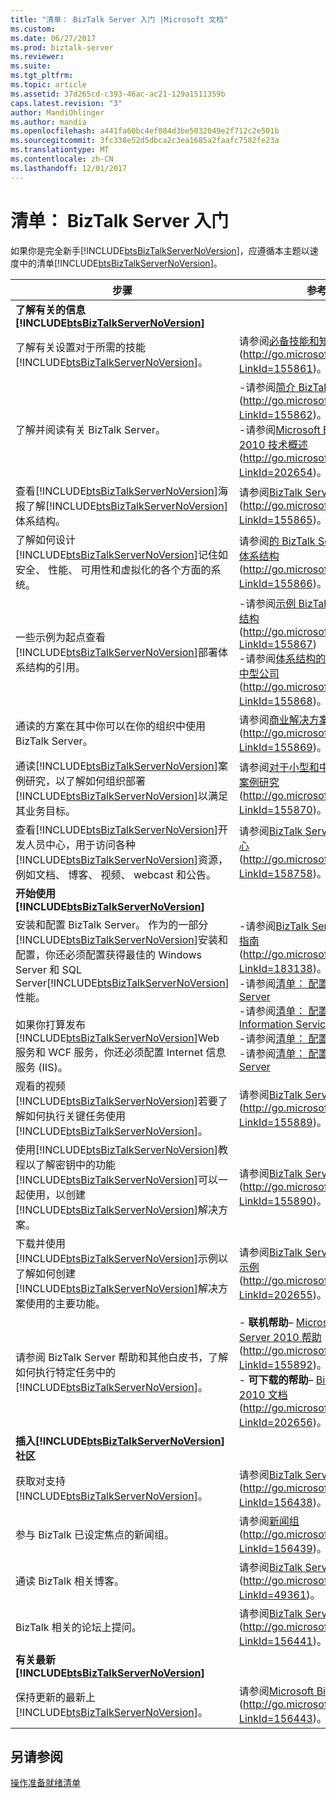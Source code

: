 ```yaml
---
title: "清单： BizTalk Server 入门 |Microsoft 文档"
ms.custom: 
ms.date: 06/27/2017
ms.prod: biztalk-server
ms.reviewer: 
ms.suite: 
ms.tgt_pltfrm: 
ms.topic: article
ms.assetid: 37d265cd-c393-46ac-ac21-129a1511359b
caps.latest.revision: "3"
author: MandiOhlinger
ms.author: mandia
ms.openlocfilehash: a441fa60bc4ef084d3be5032049e2f712c2e501b
ms.sourcegitcommit: 3fc338e52d5dbca2c3ea1685a2faafc7582fe23a
ms.translationtype: MT
ms.contentlocale: zh-CN
ms.lasthandoff: 12/01/2017
---
```

# <a name="checklist-getting-started-with-biztalk-server"></a>清单： BizTalk Server 入门
如果你是完全新手[!INCLUDE[btsBizTalkServerNoVersion](../includes/btsbiztalkservernoversion-md.md)]，应遵循本主题以速度中的清单[!INCLUDE[btsBizTalkServerNoVersion](../includes/btsbiztalkservernoversion-md.md)]。  
  
|步骤|参考|  
|-----------|---------------|  
|**了解有关的信息[!INCLUDE[btsBizTalkServerNoVersion](../includes/btsbiztalkservernoversion-md.md)]**||  
|了解有关设置对于所需的技能[!INCLUDE[btsBizTalkServerNoVersion](../includes/btsbiztalkservernoversion-md.md)]。|请参阅[必备技能和知识](http://go.microsoft.com/fwlink/?LinkId=155861)(http://go.microsoft.com/fwlink/?LinkId=155861)。|  
|了解并阅读有关 BizTalk Server。|-请参阅[简介 BizTalk Server 2010](http://go.microsoft.com/fwlink/?LinkId=155862) (http://go.microsoft.com/fwlink/?LinkId=155862)。<br />-请参阅[Microsoft BizTalk Server 2010 技术概述](http://go.microsoft.com/fwlink/?LinkId=202654)(http://go.microsoft.com/fwlink/?LinkId=202654)。|  
|查看[!INCLUDE[btsBizTalkServerNoVersion](../includes/btsbiztalkservernoversion-md.md)]海报了解[!INCLUDE[btsBizTalkServerNoVersion](../includes/btsbiztalkservernoversion-md.md)]体系结构。|请参阅[BizTalk Server 海报](http://go.microsoft.com/fwlink/?LinkId=155865)(http://go.microsoft.com/fwlink/?LinkId=155865)。|  
|了解如何设计[!INCLUDE[btsBizTalkServerNoVersion](../includes/btsbiztalkservernoversion-md.md)]记住如安全、 性能、 可用性和虚拟化的各个方面的系统。|请参阅[的 BizTalk Server 设计系统体系结构](http://go.microsoft.com/fwlink/?LinkId=155866)(http://go.microsoft.com/fwlink/?LinkId=155866)。|  
|一些示例为起点查看[!INCLUDE[btsBizTalkServerNoVersion](../includes/btsbiztalkservernoversion-md.md)]部署体系结构的引用。|-请参阅[示例 BizTalk Server 体系结构](http://go.microsoft.com/fwlink/?LinkId=155867)(http://go.microsoft.com/fwlink/?LinkId=155867)<br />-请参阅[体系结构的示例性小型和中型公司](http://go.microsoft.com/fwlink/?LinkId=155868)(http://go.microsoft.com/fwlink/?LinkId=155868)。|  
|通读的方案在其中你可以在你的组织中使用 BizTalk Server。|请参阅[商业解决方案的方案](http://go.microsoft.com/fwlink/?LinkId=155869)(http://go.microsoft.com/fwlink/?LinkId=155869)。|  
|通读[!INCLUDE[btsBizTalkServerNoVersion](../includes/btsbiztalkservernoversion-md.md)]案例研究，以了解如何组织部署[!INCLUDE[btsBizTalkServerNoVersion](../includes/btsbiztalkservernoversion-md.md)]以满足其业务目标。|请参阅[对于小型和中型公司的安全案例研究](http://go.microsoft.com/fwlink/?LinkId=155870)(http://go.microsoft.com/fwlink/?LinkId=155870)。|  
|查看[!INCLUDE[btsBizTalkServerNoVersion](../includes/btsbiztalkservernoversion-md.md)]开发人员中心，用于访问各种[!INCLUDE[btsBizTalkServerNoVersion](../includes/btsbiztalkservernoversion-md.md)]资源，例如文档、 博客、 视频、 webcast 和公告。|请参阅[BizTalk Server 开发人员中心](http://go.microsoft.com/fwlink/?LinkId=158758)(http://go.microsoft.com/fwlink/?LinkId=158758)。|  
|**开始使用[!INCLUDE[btsBizTalkServerNoVersion](../includes/btsbiztalkservernoversion-md.md)]**||  
|安装和配置 BizTalk Server。 作为的一部分[!INCLUDE[btsBizTalkServerNoVersion](../includes/btsbiztalkservernoversion-md.md)]安装和配置，你还必须配置获得最佳的 Windows Server 和 SQL Server[!INCLUDE[btsBizTalkServerNoVersion](../includes/btsbiztalkservernoversion-md.md)]性能。<br /><br /> 如果你打算发布[!INCLUDE[btsBizTalkServerNoVersion](../includes/btsbiztalkservernoversion-md.md)]Web 服务和 WCF 服务，你还必须配置 Internet 信息服务 (IIS)。|-请参阅[BizTalk Server 2010 安装指南](http://go.microsoft.com/fwlink/?LinkId=183138)(http://go.microsoft.com/fwlink/?LinkId=183138)。<br />-请参阅[清单： 配置 Windows Server](~/technical-guides/checklist-configuring-windows-server.md)<br />-请参阅[清单： 配置 Internet Information Services](~/technical-guides/checklist-configuring-internet-information-services.md)<br />-请参阅[清单： 配置 SQL Server](~/technical-guides/checklist-configuring-sql-server.md)<br />-请参阅[清单： 配置 BizTalk Server](~/technical-guides/checklist-configuring-biztalk-server.md)|  
|观看的视频[!INCLUDE[btsBizTalkServerNoVersion](../includes/btsbiztalkservernoversion-md.md)]若要了解如何执行关键任务使用[!INCLUDE[btsBizTalkServerNoVersion](../includes/btsbiztalkservernoversion-md.md)]。|请参阅[BizTalk Server 视频](http://go.microsoft.com/fwlink/?LinkId=155889)(http://go.microsoft.com/fwlink/?LinkId=155889)。|  
|使用[!INCLUDE[btsBizTalkServerNoVersion](../includes/btsbiztalkservernoversion-md.md)]教程以了解密钥中的功能[!INCLUDE[btsBizTalkServerNoVersion](../includes/btsbiztalkservernoversion-md.md)]可以一起使用，以创建[!INCLUDE[btsBizTalkServerNoVersion](../includes/btsbiztalkservernoversion-md.md)]解决方案。|请参阅[BizTalk Server 教程](http://go.microsoft.com/fwlink/?LinkId=155890)(http://go.microsoft.com/fwlink/?LinkId=155890)。|  
|下载并使用[!INCLUDE[btsBizTalkServerNoVersion](../includes/btsbiztalkservernoversion-md.md)]示例以了解如何创建[!INCLUDE[btsBizTalkServerNoVersion](../includes/btsbiztalkservernoversion-md.md)]解决方案使用的主要功能。|请参阅[BizTalk Server 2010 SDK 示例](http://go.microsoft.com/fwlink/?LinkId=202655)(http://go.microsoft.com/fwlink/?LinkId=202655)。|  
|请参阅 BizTalk Server 帮助和其他白皮书，了解如何执行特定任务中的[!INCLUDE[btsBizTalkServerNoVersion](../includes/btsbiztalkservernoversion-md.md)]。|-   **联机帮助**– [Microsoft BizTalk Server 2010 帮助](http://go.microsoft.com/fwlink/?LinkId=155892)(http://go.microsoft.com/fwlink/?LinkId=155892)。<br />-   **可下载的帮助**– [BizTalk Server 2010 文档](http://go.microsoft.com/fwlink/?LinkId=202656)(http://go.microsoft.com/fwlink/?LinkId=202656)。|  
|**插入[!INCLUDE[btsBizTalkServerNoVersion](../includes/btsbiztalkservernoversion-md.md)]社区**||  
|获取对支持[!INCLUDE[btsBizTalkServerNoVersion](../includes/btsbiztalkservernoversion-md.md)]。|请参阅[BizTalk Server 支持](http://go.microsoft.com/fwlink/?LinkId=156438)(http://go.microsoft.com/fwlink/?LinkId=156438)。|  
|参与 BizTalk 已设定焦点的新闻组。|请参阅[新闻组](http://go.microsoft.com/fwlink/?LinkId=156439)(http://go.microsoft.com/fwlink/?LinkId=156439)。|  
|通读 BizTalk 相关博客。|请参阅[BizTalk Server 博客](http://go.microsoft.com/fwlink/?LinkId=49361)(http://go.microsoft.com/fwlink/?LinkId=49361)。|  
|BizTalk 相关的论坛上提问。|请参阅[BizTalk Server 论坛](http://go.microsoft.com/fwlink/?LinkId=156441)(http://go.microsoft.com/fwlink/?LinkId=156441)。|  
|**有关最新[!INCLUDE[btsBizTalkServerNoVersion](../includes/btsbiztalkservernoversion-md.md)]**||  
|保持更新的最新上[!INCLUDE[btsBizTalkServerNoVersion](../includes/btsbiztalkservernoversion-md.md)]。|请参阅[Microsoft BizTalk Server](http://go.microsoft.com/fwlink/?LinkId=156443) (http://go.microsoft.com/fwlink/?LinkId=156443)。|  
  
## <a name="see-also"></a>另请参阅  
 [操作准备就绪清单](~/technical-guides/operational-readiness-checklists.md)